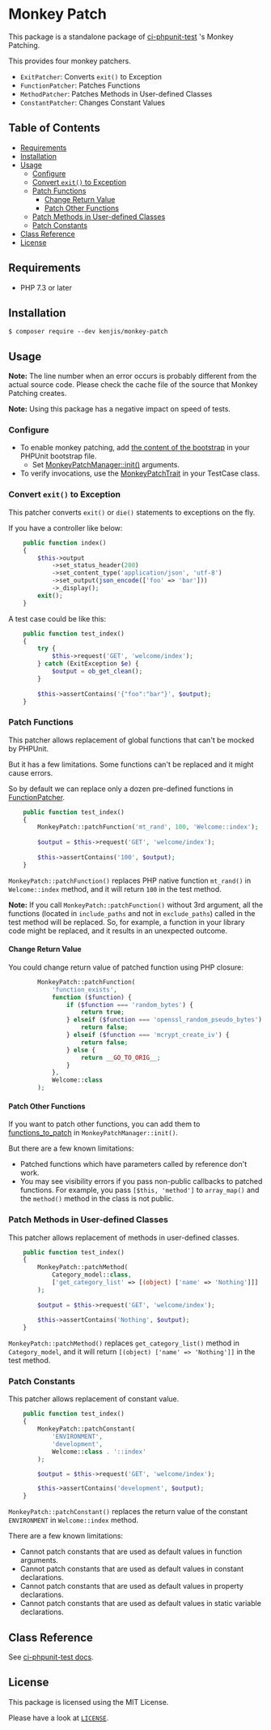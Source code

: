 # Monkey Patch

This package is a standalone package of [ci-phpunit-test](https://github.com/kenjis/ci-phpunit-test) 's Monkey Patching.

This provides four monkey patchers.

- `ExitPatcher`: Converts `exit()` to Exception
- `FunctionPatcher`: Patches Functions
- `MethodPatcher`: Patches Methods in User-defined Classes
- `ConstantPatcher`: Changes Constant Values

## Table of Contents

<!-- START doctoc generated TOC please keep comment here to allow auto update -->
<!-- DON'T EDIT THIS SECTION, INSTEAD RE-RUN doctoc TO UPDATE -->

- [Requirements](#requirements)
- [Installation](#installation)
- [Usage](#usage)
  - [Configure](#configure)
  - [Convert `exit()` to Exception](#convert-exit-to-exception)
  - [Patch Functions](#patch-functions)
    - [Change Return Value](#change-return-value)
    - [Patch Other Functions](#patch-other-functions)
  - [Patch Methods in User-defined Classes](#patch-methods-in-user-defined-classes)
  - [Patch Constants](#patch-constants)
- [Class Reference](#class-reference)
- [License](#license)

<!-- END doctoc generated TOC please keep comment here to allow auto update -->

## Requirements

- PHP 7.3 or later

## Installation

```sh-session
$ composer require --dev kenjis/monkey-patch
```

## Usage

**Note:** The line number when an error occurs is probably different from the actual source code. Please check the cache file of the source that Monkey Patching creates.

**Note:** Using this package has a negative impact on speed of tests.

### Configure

- To enable monkey patching, add [the content of the bootstrap](https://github.com/kenjis/monkey-patch/blob/1.x/src/bootstrap.php) in your PHPUnit bootstrap file.
  - Set [MonkeyPatchManager::init()](https://github.com/kenjis/monkey-patch/blob/f5b1839a01c0c3cd56f4873e8c307b0583a5526b/src/bootstrap.php#L31-L61) arguments.
- To verify invocations, use the [MonkeyPatchTrait](https://github.com/kenjis/monkey-patch/blob/1.x/src/Traits/MonkeyPatchTrait.php) in your TestCase class.

### Convert `exit()` to Exception

This patcher converts `exit()` or `die()` statements to exceptions on the fly.

If you have a controller like below:

~~~php
    public function index()
    {
        $this->output
            ->set_status_header(200)
            ->set_content_type('application/json', 'utf-8')
            ->set_output(json_encode(['foo' => 'bar']))
            ->_display();
        exit();
    }
~~~

A test case could be like this:

~~~php
    public function test_index()
    {
        try {
            $this->request('GET', 'welcome/index');
        } catch (ExitException $e) {
            $output = ob_get_clean();
        }
        
        $this->assertContains('{"foo":"bar"}', $output);
    }
~~~

### Patch Functions

This patcher allows replacement of global functions that can't be mocked by PHPUnit.

But it has a few limitations. Some functions can't be replaced and it might cause errors.

So by default we can replace only a dozen pre-defined functions in [FunctionPatcher](https://github.com/kenjis/monkey-patch/blob/a11e1f227234dadeae2460d29b9c8ca6e91c88de/src/Patcher/FunctionPatcher.php#L31-L49).

~~~php
    public function test_index()
    {
        MonkeyPatch::patchFunction('mt_rand', 100, 'Welcome::index');
        
        $output = $this->request('GET', 'welcome/index');
        
        $this->assertContains('100', $output);
    }
~~~

`MonkeyPatch::patchFunction()` replaces PHP native function `mt_rand()` in `Welcome::index` method, and it will return `100` in the test method.

**Note:** If you call `MonkeyPatch::patchFunction()` without 3rd argument, all the functions (located in `include_paths` and not in `exclude_paths`) called in the test method will be replaced. So, for example, a function in your library code might be replaced, and it results in an unexpected outcome.

#### Change Return Value

You could change return value of patched function using PHP closure:

~~~php
        MonkeyPatch::patchFunction(
            'function_exists',
            function ($function) {
                if ($function === 'random_bytes') {
                    return true;
                } elseif ($function === 'openssl_random_pseudo_bytes') {
                    return false;
                } elseif ($function === 'mcrypt_create_iv') {
                    return false;
                } else {
                    return __GO_TO_ORIG__;
                }
            },
            Welcome::class
        );
~~~

#### Patch Other Functions

If you want to patch other functions, you can add them to [functions_to_patch](https://github.com/kenjis/monkey-patch/blob/a11e1f227234dadeae2460d29b9c8ca6e91c88de/src/bootstrap.php#L56-L59) in `MonkeyPatchManager::init()`.

But there are a few known limitations:

- Patched functions which have parameters called by reference don't work.
- You may see visibility errors if you pass non-public callbacks to patched functions. For example, you pass `[$this, 'method']` to `array_map()` and the `method()` method in the class is not public.

### Patch Methods in User-defined Classes

This patcher allows replacement of methods in user-defined classes.

~~~php
    public function test_index()
    {
        MonkeyPatch::patchMethod(
            Category_model::class,
            ['get_category_list' => [(object) ['name' => 'Nothing']]]
        );
        
        $output = $this->request('GET', 'welcome/index');
        
        $this->assertContains('Nothing', $output);
    }
~~~

`MonkeyPatch::patchMethod()` replaces `get_category_list()` method in `Category_model`, and it will return `[(object) ['name' => 'Nothing']]` in the test method.

### Patch Constants

This patcher allows replacement of constant value.

~~~php
    public function test_index()
    {
        MonkeyPatch::patchConstant(
            'ENVIRONMENT', 
            'development', 
            Welcome::class . '::index'
        );

        $output = $this->request('GET', 'welcome/index');

        $this->assertContains('development', $output);
    }
~~~

`MonkeyPatch::patchConstant()` replaces the return value of the constant `ENVIRONMENT` in `Welcome::index` method.

There are a few known limitations:

- Cannot patch constants that are used as default values in function arguments.
- Cannot patch constants that are used as default values in constant declarations.
- Cannot patch constants that are used as default values in property declarations.
- Cannot patch constants that are used as default values in static variable declarations.

## Class Reference

See [ci-phpunit-test docs](https://github.com/kenjis/ci-phpunit-test/blob/3.x/docs/FunctionAndClassReference.md#class-monkeypatch).

## License

This package is licensed using the MIT License.

Please have a look at [`LICENSE`](LICENSE).
